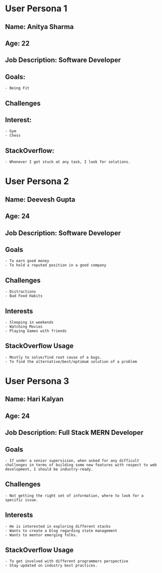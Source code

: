 # User Persona 1
## **Name:** Anitya Sharma
## **Age:** 22
## **Job Description:** Software Developer
## **Goals:** 
    - Being Fit

## **Challenges**

## **Interest:**
    - Gym
    - Chess

## **StackOverflow:**
    - Whenever I get stuck at any task, I look for solutions.

# User Persona 2
## **Name:** Deevesh Gupta
## **Age:** 24
## **Job Description:** Software Developer
## **Goals**
    - To earn good money
    - To hold a reputed position in a good company

## **Challenges**
    - Distractions
    - Bad Food Habits

## **Interests**
    - Sleeping in weekends
    - Watching Movies
    - Playing Games with friends

## **StackOverflow Usage**
    - Mostly to solve/find root cause of a bugs.
    - To find the alternative/best/optimum solution of a problem


# User Persona 3

## **Name:** Hari Kalyan
## **Age:** 24
## **Job Description:** Full Stack MERN Developer
## **Goals**
    - If under a senior supervision, when asked for any difficult challenges in terms of building some new features with respect to web development, I should be industry-ready.

## **Challenges**
    - Not getting the right set of information, where to look for a specific issue.

## **Interests**
    - He is interested in exploring different stacks
    - Wants to create a blog regarding state management
    - Wants to mentor emerging folks.

## **StackOverflow Usage**
    - To get involved with different programmers perspective
    - Stay updated on industry best practices.

